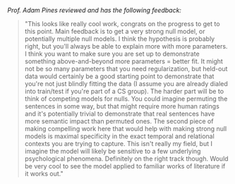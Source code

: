 *Prof. Adam Pines reviewed and has the following feedback:*
> "This looks like really cool work, congrats on the progress to get to this point.
Main feedback is to get a very strong null model, or potentially multiple null models. I think the hypothesis is probably right, but you'll always be able to explain more with more parameters. I think you want to make sure you are set up to demonstrate something above-and-beyond more parameters = better fit.
It might not be so many parameters that you need regularization, but held-out data would certainly be a good starting point to demonstrate that you're not just blindly fitting the data (I assume you are already dialed into train/test if you're part of a CS group). The harder part will be to think of competing models for nulls. You could imagine permuting the sentences in some way, but that might require more human ratings and it's potentially trivial to demonstrate that real sentences have more semantic impact than permuted ones.
The second piece of making compelling work here that would help with making strong null models is maximal specificity in the exact temporal and relational contexts you are trying to capture. This isn't really my field, but I imagine the model will likely be sensitive to a few underlying psychological phenomena.
Definitely on the right track though. Would be very cool to see the model applied to familiar works of literature if it works out." 